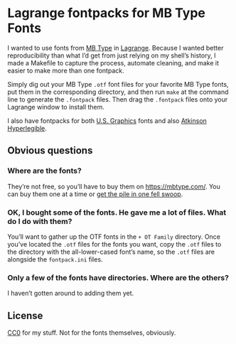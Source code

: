 # Lagrange fontpacks for MB Type Fonts

I wanted to use fonts from [MB Type][] in [Lagrange][]. Because I wanted better reproducibility than what I’d get from just relying on my shell’s history, I made a Makefile to capture the process, automate cleaning, and make it easier to make more than one fontpack.

Simply dig out your MB Type `.otf` font files for your favorite MB Type fonts, put them in the corresponding directory, and then run `make` at the command line to generate the `.fontpack` files. Then drag the `.fontpack` files onto your Lagrange window to install them.

I also have fontpacks for both [U.S. Graphics][] fonts and also [Atkinson Hyperlegible][].

## Obvious questions

### Where are the fonts?

They’re not free, so you’ll have to buy them on <https://mbtype.com/>. You can buy them one at a time or [get the pile in one fell swoop][buy all].

### OK, I bought some of the fonts. He gave me a lot of files. What do I do with them?

You’ll want to gather up the OTF fonts in the `+ OT Family` directory. Once you’ve located the `.otf` files for the fonts you want, copy the `.otf` files to the directory with the all-lower-cased font’s name, so the `.otf` files are alongside the `fontpack.ini` files.

### Only a few of the fonts have directories. Where are the others?

I haven’t gotten around to adding them yet.

## License

[CC0][] for my stuff. Not for the fonts themselves, obviously.

[mb type]: https://mbtype.com/
[lagrange]: https://gmi.skyjake.fi/lagrange/
[u.s. graphics]: https://github.com/adiabatic/lagrange-us-graphics-fontpacks
[atkinson hyperlegible]: https://github.com/adiabatic/lagrange-atkinson-hyperlegible-fontpack
[buy all]: https://mbtype.com/fonts/buy-all.html
[CC0]: LICENSE.md
